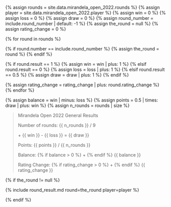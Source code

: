 {% assign rounds = site.data.mirandela_open_2022.rounds %}
{% assign player = site.data.mirandela_open_2022.player %}
{% assign win = 0 %}
{% assign loss = 0 %}
{% assign draw = 0 %}
{% assign round_number = include.round_number | default: -1 %}
{% assign the_round = null %}
{% assign rating_change = 0 %}

{% for round in rounds %}

  {% if round.number == include.round_number %}
    {% assign the_round = round %}
  {% endif %}

  {% if round.result == 1 %}
    {% assign win = win | plus: 1 %}
  {% elsif round.result == 0 %}
    {% assign loss = loss | plus: 1 %}
  {% elsif round.result == 0.5 %}
    {% assign draw = draw | plus: 1 %}
  {% endif %}

  {% assign rating_change = rating_change | plus: round.rating_change %}
{% endfor %}

{% assign balance = win | minus: loss %}
{% assign points = 0.5 | times: draw | plus: win %}
{% assign n_rounds = rounds | size %}

> Mirandela Open 2022 General Results
>
> Number of rounds: {{ n_rounds }} / 9
>
> \+ {{ win }} - {{ loss }} = {{ draw }}
>
> Points: {{ points }} / {{ n_rounds }}
>
> Balance: {% if balance > 0 %} + {% endif %} {{ balance }}
>
> Rating Change: {% if rating_change > 0 %} \+ {% endif %} {{ rating_change }}

{% if the_round != null %}

  {% include round_result.md round=the_round player=player %}

{% endif %}


